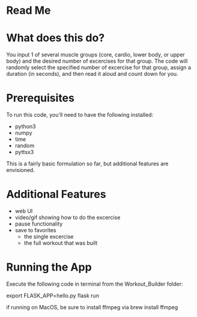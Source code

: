 # Read Me

# What does this do?
You input 1 of several muscle groups (core, cardio, lower body, or upper body) and the desired number of excercises for that group.  The code will randomly select the specified number of excercise for that group, assign a duration (in seconds), and then read it aloud and count down for you.

# Prerequisites
To run this code, you'll need to have the following installed: 

- python3
- numpy
- time
- random
- pyttsx3

This is a fairly basic formulation so far, but additional features are envisioned.

# Additional Features
- web UI
- video/gif showing how to do the excercise
- pause functionality
- save to favorites
    - the single excercise
    - the full workout that was built

# Running the App
Execute the following code in terminal from the Workout_Builder folder:

export FLASK_APP=hello.py
flask run

if running on MacOS, be sure to install ffmpeg via brew install ffmpeg